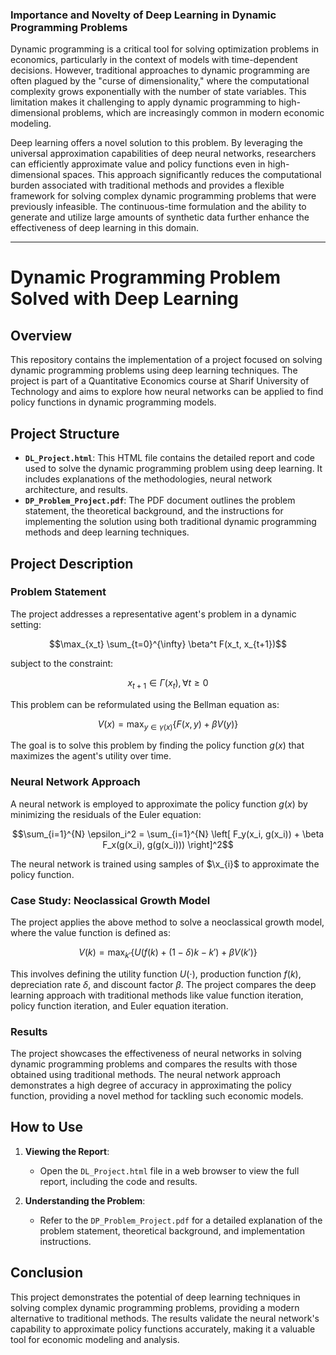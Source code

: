 ### Importance and Novelty of Deep Learning in Dynamic Programming Problems

Dynamic programming is a critical tool for solving optimization problems in economics, particularly in the context of models with time-dependent decisions. However, traditional approaches to dynamic programming are often plagued by the "curse of dimensionality," where the computational complexity grows exponentially with the number of state variables. This limitation makes it challenging to apply dynamic programming to high-dimensional problems, which are increasingly common in modern economic modeling.

Deep learning offers a novel solution to this problem. By leveraging the universal approximation capabilities of deep neural networks, researchers can efficiently approximate value and policy functions even in high-dimensional spaces. This approach significantly reduces the computational burden associated with traditional methods and provides a flexible framework for solving complex dynamic programming problems that were previously infeasible. The continuous-time formulation and the ability to generate and utilize large amounts of synthetic data further enhance the effectiveness of deep learning in this domain.

---

# Dynamic Programming Problem Solved with Deep Learning

## Overview

This repository contains the implementation of a project focused on solving dynamic programming problems using deep learning techniques. The project is part of a Quantitative Economics course at Sharif University of Technology and aims to explore how neural networks can be applied to find policy functions in dynamic programming models.

## Project Structure

- **`DL_Project.html`**: This HTML file contains the detailed report and code used to solve the dynamic programming problem using deep learning. It includes explanations of the methodologies, neural network architecture, and results.
- **`DP_Problem_Project.pdf`**: The PDF document outlines the problem statement, the theoretical background, and the instructions for implementing the solution using both traditional dynamic programming methods and deep learning techniques.

## Project Description

### Problem Statement

The project addresses a representative agent's problem in a dynamic setting:

$$\max_{x_t} \sum_{t=0}^{\infty} \beta^t F(x_t, x_{t+1})$$

subject to the constraint:

$$x_{t+1} \in \Gamma(x_t), \forall t \geq 0$$

This problem can be reformulated using the Bellman equation as:

$$V(x) = \max_{y \in \gamma(x)} \left\{ F(x, y) + \beta V(y) \right\}$$

The goal is to solve this problem by finding the policy function $g(x)$ that maximizes the agent's utility over time.

### Neural Network Approach

A neural network is employed to approximate the policy function $g(x)$ by minimizing the residuals of the Euler equation:

$$\sum_{i=1}^{N} \epsilon_i^2 = \sum_{i=1}^{N} \left[ F_y(x_i, g(x_i)) + \beta F_x(g(x_i), g(g(x_i))) \right]^2$$

The neural network is trained using samples of $\x_{i}$ to approximate the policy function.

### Case Study: Neoclassical Growth Model

The project applies the above method to solve a neoclassical growth model, where the value function is defined as:

$$V(k) = \max_{k'} \left\{ U\left(f(k) + (1-\delta)k - k'\right) + \beta V(k') \right\}$$

This involves defining the utility function $U(\cdot)$, production function $f(k)$, depreciation rate $\delta$, and discount factor $\beta$. The project compares the deep learning approach with traditional methods like value function iteration, policy function iteration, and Euler equation iteration.

### Results

The project showcases the effectiveness of neural networks in solving dynamic programming problems and compares the results with those obtained using traditional methods. The neural network approach demonstrates a high degree of accuracy in approximating the policy function, providing a novel method for tackling such economic models.

## How to Use

1. **Viewing the Report**:
   - Open the `DL_Project.html` file in a web browser to view the full report, including the code and results.

2. **Understanding the Problem**:
   - Refer to the `DP_Problem_Project.pdf` for a detailed explanation of the problem statement, theoretical background, and implementation instructions.

## Conclusion

This project demonstrates the potential of deep learning techniques in solving complex dynamic programming problems, providing a modern alternative to traditional methods. The results validate the neural network's capability to approximate policy functions accurately, making it a valuable tool for economic modeling and analysis.

